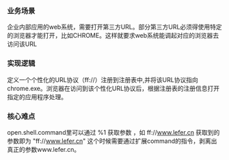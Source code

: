 ### 业务场景
企业内部应用的web系统，需要打开第三方URL。部分第三方URL必须得使用特定的浏览器才能打开，比如CHROME。这样就要求web系统能调起对应的浏览器去访问该URL
### 实现逻辑
定义一个个性化的URL协议（ff://）注册到注册表中,并将该URL协议指向chrome.exe。浏览器在访问到该个性化URL协议后，根据注册表的注册信息打开指定的应用程序处理。
### 核心难点
open.shell.command里可以通过 %1 获取参数 ，如 ff://www.lefer.cn 获取到的参数即为 "ff://www.lefer.cn"
这个时候需要通过扩展command的指令，剥离出真正的参数www.lefer.cn。
